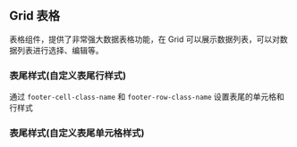 <div class="demo-header">
<p class="overviewicon">
  <span class="wapi-list-form"/>
</p>

## Grid 表格

<nova-uxlink widget-name="Grid"></nova-uxlink>

表格组件，提供了非常强大数据表格功能，在 Grid 可以展示数据列表，可以对数据列表进行选择、编辑等。
</div>

### 表尾样式(自定义表尾行样式)

通过 `footer-cell-class-name` 和 `footer-row-class-name` 设置表尾的单元格和行样式

<nova-demo-view link="grid/custom-style/footer-style/footer-cell-style"></nova-demo-view>

### 表尾样式(自定义表尾单元格样式)

<nova-demo-view link="grid/custom-style/footer-style/footer-row-style"></nova-demo-view>

<br>
